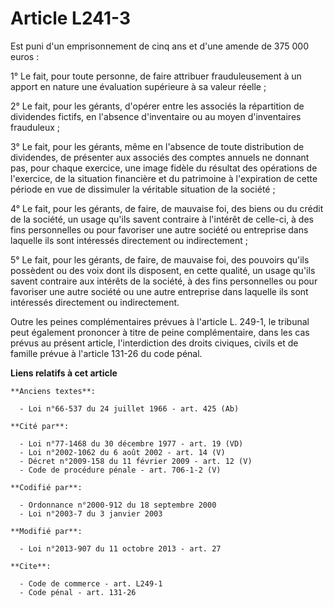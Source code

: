 # Article L241-3

Est puni d'un emprisonnement de cinq ans et d'une amende de 375 000 euros : 

1° Le fait, pour toute personne, de faire attribuer frauduleusement à un apport en nature une évaluation supérieure à sa
valeur réelle ; 

2° Le fait, pour les gérants, d'opérer entre les associés la répartition de dividendes fictifs, en l'absence d'inventaire ou
au moyen d'inventaires frauduleux ; 

3° Le fait, pour les gérants, même en l'absence de toute distribution de dividendes, de présenter aux associés des comptes
annuels ne donnant pas, pour chaque exercice, une image fidèle du résultat des opérations de l'exercice, de la situation
financière et du patrimoine à l'expiration de cette période en vue de dissimuler la véritable situation de la société ; 

4° Le fait, pour les gérants, de faire, de mauvaise foi, des biens ou du crédit de la société, un usage qu'ils savent
contraire à l'intérêt de celle-ci, à des fins personnelles ou pour favoriser une autre société ou entreprise dans laquelle
ils sont intéressés directement ou indirectement ; 

5° Le fait, pour les gérants, de faire, de mauvaise foi, des pouvoirs qu'ils possèdent ou des voix dont ils disposent, en
cette qualité, un usage qu'ils savent contraire aux intérêts de la société, à des fins personnelles ou pour favoriser une
autre société ou une autre entreprise dans laquelle ils sont intéressés directement ou indirectement. 

Outre les peines complémentaires prévues à l'article L. 249-1, le tribunal peut également prononcer à titre de peine
complémentaire, dans les cas prévus au présent article, l'interdiction des droits civiques, civils et de famille prévue à
l'article 131-26 du code pénal.

**Liens relatifs à cet article**

	**Anciens textes**:

	  - Loi n°66-537 du 24 juillet 1966 - art. 425 (Ab)

	**Cité par**:

	  - Loi n°77-1468 du 30 décembre 1977 - art. 19 (VD)
	  - Loi n°2002-1062 du 6 août 2002 - art. 14 (V)
	  - Décret n°2009-158 du 11 février 2009 - art. 12 (V)
	  - Code de procédure pénale - art. 706-1-2 (V)

	**Codifié par**:

	  - Ordonnance n°2000-912 du 18 septembre 2000
	  - Loi n°2003-7 du 3 janvier 2003

	**Modifié par**:

	  - Loi n°2013-907 du 11 octobre 2013 - art. 27

	**Cite**:

	  - Code de commerce - art. L249-1
	  - Code pénal - art. 131-26
